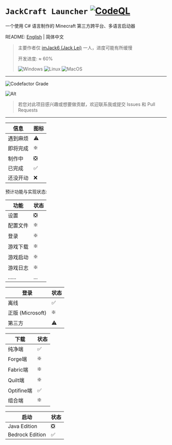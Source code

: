 # `JackCraft Launcher` [![CodeQL](https://github.com/imJack6/JackCraftLauncher/actions/workflows/codeql.yml/badge.svg)](https://github.com/imJack6/JackCraftLauncher/actions/workflows/codeql.yml)

一个使用 C# 语言制作的 Minecraft 第三方跨平台、多语言启动器

README: [English](README_EN.md) | 简体中文

> 主要作者仅 [imJack6 (Jack Lei)](https://github.com/imJack6) 一人，进度可能有所缓慢
>
> 开发进度: ≈ 60%
>
> ![Windows](https://img.shields.io/badge/Windows-0078D6?style=for-the-badge&logo=windows&logoColor=white)
> ![Linux](https://img.shields.io/badge/Linux-FCC624?style=for-the-badge&logo=linux&logoColor=black)
> ![MacOS](https://img.shields.io/badge/mac%20os-000000?style=for-the-badge&logo=apple&logoColor=white)

---------------------

![Codefactor Grade](https://img.shields.io/codefactor/grade/github/imJack6/JackCraftLauncher?logo=codefactor&style=for-the-badge)

![Alt](https://repobeats.axiom.co/api/embed/993d2a1760013210fdb331dd9aff324a6b2ed82f.svg)

> 若您对此项目感兴趣或想要做贡献，欢迎联系我或提交 Issues 和 Pull Requests

---------------------

| 信息	  | 图标	 |
|------|-----|
| 遇到麻烦 | ⚠️  |
| 即将完成 | ❇️  |
| 制作中  | ❎   |
| 已完成  | ✅   |
| 还没开动 | ❌   |

预计功能与实现状态:

| 功能       | 状态  |
|----------|-----|
| 设置       | ❎   |
| 配置文件     | ❇️   |
| 登录       | ❇️  |
| 游戏下载		   | ❇️   |
| 游戏启动		   | ❇️  |
| 游戏日志		   | ❇️  |
| ......		 | ... |

| 登录             | 状态 |
|----------------|----|
| 离线             | ✅  |
| 正版 (Microsoft) | ❇️ |
| 第三方            | ⚠️ |

| 下载        | 状态 |
|-----------|----|
| 纯净端	      | ✅  |
| Forge端	   | ❇️  |
| Fabric端	  | ❇️  |
| Quilt端	   | ❇️  |
| Optifine端 | ✅  |
| 组合端	      | ❇️  |

| 启动              | 状态 |
|-----------------|----|
| Java Edition    | ❎  |
| Bedrock Edition | ✅️ |